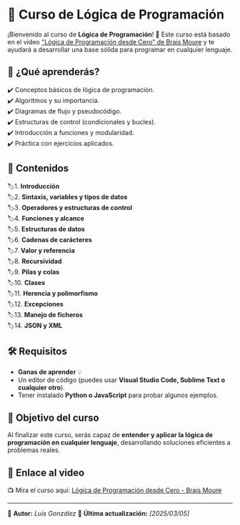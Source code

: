 # 🧠 Curso de Lógica de Programación

¡Bienvenido al curso de **Lógica de Programación**! 🎯 Este curso está basado en el video ["Lógica de Programación desde Cero" de Brais Moure](https://www.youtube.com/watch?v=TdITcVD64zI) y te ayudará a desarrollar una base sólida para programar en cualquier lenguaje.

## 📌 ¿Qué aprenderás?
✔️ Conceptos básicos de lógica de programación.  
✔️ Algoritmos y su importancia.  
✔️ Diagramas de flujo y pseudocódigo.  
✔️ Estructuras de control (condicionales y bucles).  
✔️ Introducción a funciones y modularidad.  
✔️ Práctica con ejercicios aplicados.  

## 📂 Contenidos
🏷️1. **Introducción**  
🏷️2. **Sintaxis, variables y tipos de datos**  
🏷️3. **Operadores y estructuras de control**  
🏷️4. **Funciones y alcance**   
🏷️5. **Estructuras de datos**  
🏷️6. **Cadenas de carácteres**  
🏷️7. **Valor y referencia**  
🏷️8. **Recursividad**  
🏷️9. **Pilas y colas**  
🏷️10. **Clases**  
🏷️11. **Herencia y polimorfismo**  
🏷️12. **Excepciones**  
🏷️13. **Manejo de ficheros**  
🏷️14. **JSON y XML**  

## 🛠️ Requisitos
- **Ganas de aprender** 💡  
- Un editor de código (puedes usar **Visual Studio Code, Sublime Text o cualquier otro**).  
- Tener instalado **Python o JavaScript** para probar algunos ejemplos.  

## 🎯 Objetivo del curso
Al finalizar este curso, serás capaz de **entender y aplicar la lógica de programación en cualquier lenguaje**, desarrollando soluciones eficientes a problemas reales.

## 🔗 Enlace al video
📺 Mira el curso aquí: [Lógica de Programación desde Cero - Brais Moure](https://www.youtube.com/watch?v=TdITcVD64zI)

---
📌 **Autor:** *Luis González*
📆 **Última actualización:** *[2025/03/05]*
